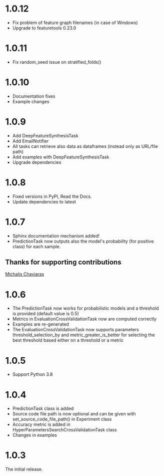 # 1.0.12

* Fix problem of feature graph filenames (in case of Windows)
* Upgrade to featuretools 0.23.0

# 1.0.11

* Fix random_seed issue on stratified_folds()

# 1.0.10

* Documentation fixes
* Example changes

# 1.0.9

* Add DeepFeatureSynthesisTask
* Add EmailNotifier
* All tasks can retrieve also data as dataframes (instead only as URL/file path)
* Add examples with DeepFeatureSynthesisTask
* Upgrade dependencies

# 1.0.8

* Fixed versions in PyPI, Read the Docs.
* Update dependencies to latest

# 1.0.7

* Sphinx documentation mechanism added!
* PredictionTask now outputs also the model's probability (for positive class) for each sample.

## Thanks for supporting contributions

[Michalis Chaviaras](https://github.com/michav1510)

# 1.0.6

* The PredictionTask now works for probabilistic models and a threshold is provided (default value is 0.5)
* Metrics in EvaluationCrossValidationTask now are computed correctly
* Examples are re-generated
* The EvaluationCrossValidationTask now supports parameters threshold_selection_by and metric_greater_is_better for selecting the best threshold based either on a threshold or a metric

# 1.0.5

* Support Python 3.8

# 1.0.4

* PredictionTask class is added
* Source code file path is now optional and can be given with set_source_code_file_path() in Experiment class
* Accuracy metric is added in HyperParametersSearchCrossValidationTask class
* Changes in examples

# 1.0.3

The initial release.
